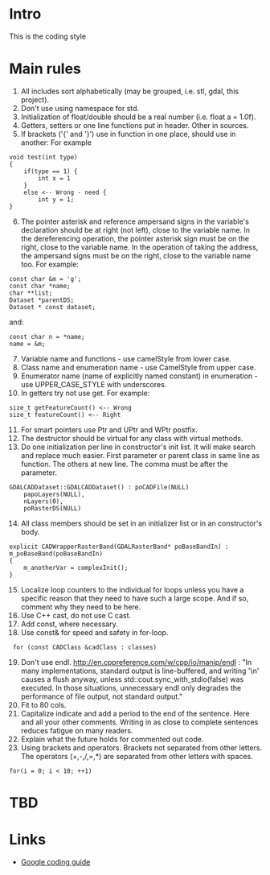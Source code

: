 # Intro
This is the coding style

# Main rules
1. All includes sort alphabetically (may be grouped, i.e. stl, gdal, this project).
2. Don't use using namespace for std.
3. Initialization of float/double should be a real number (i.e. float a = 1.0f).
4. Getters, setters or one line functions put in header. Other in sources.
5. If brackets ('{' and '}') use in function in one place, should use in another:
For example
```
void test(int type)
{
    if(type == 1) {
        int x = 1
    }
    else <-- Wrong - need {
        int y = 1;
}
```
6. The pointer asterisk and reference ampersand signs in the variable's
declaration should be at right (not left), close to the variable name. In the
dereferencing operation, the pointer asterisk sign must be on the right,
close to the variable name. In the operation of taking the address, the
ampersand signs must be on the right, close to the variable name too.
For example:
```
const char &m = 'g';
const char *name;
char **list;
Dataset *parentDS;
Dataset * const dataset;
```
and:
```
const char n = *name;
name = &m;
```
7. Variable name and functions - use camelStyle from lower case.
8. Class name and enumeration name - use CamelStyle from upper case.
9. Enumerator name (name of explicitly named constant) in enumeration - use
UPPER_CASE_STYLE with underscores.
10. In getters try not use get.
For example:
```
size_t getFeatureCount() <-- Wrong
size_t featureCount() <-- Right
```
11. For smart pointers use Ptr and UPtr and WPtr postfix.
12. The destructor should be virtual for any class with virtual methods.
13. Do one initialization per line in constructor's init list. It will make
search and replace much easier. First parameter or parent class in same line as
function. The others at new line. The comma must be after the parameter.

```
GDALCADDataset::GDALCADDataset() : poCADFile(NULL)
    papoLayers(NULL),
    nLayers(0),
    poRasterDS(NULL)
```
14. All class members should be set in an initializer list or in an
constructor's body.
```
explicit CADWrapperRasterBand(GDALRasterBand* poBaseBandIn) : m_poBaseBand(poBaseBandIn)
{
    m_anotherVar = complexInit();
}
```
15. Localize loop counters to the individual for loops unless you have a specific
reason that they need to have such a large scope. And if so, comment why they
need to be here.
16. Use C++ cast, do not use C cast.
17. Add const, where necessary.
18. Use const& for speed and safety in for-loop.
```
 for (const CADClass &cadClass : classes)
```
19. Don't use endl. http://en.cppreference.com/w/cpp/io/manip/endl : "In many
implementations, standard output is line-buffered, and writing '\n' causes a
flush anyway, unless std::cout.sync_with_stdio(false) was executed. In those
situations, unnecessary endl only degrades the performance of file output, not
standard output."
20. Fit to 80 cols.
21. Capitalize indicate and add a period to the end of the sentence. Here and
all your other comments. Writing in as close to complete sentences reduces
fatigue on many readers.
22. Explain what the future holds for commented out code.
23. Using brackets and operators. Brackets not separated from other letters.
The operators (+,-,/,=,\*) are separated from other letters with spaces.
```
for(i = 0; i < 10; ++1)
```

# TBD

# Links

* [Google coding guide](https://google.github.io/styleguide/cppguide.html)
